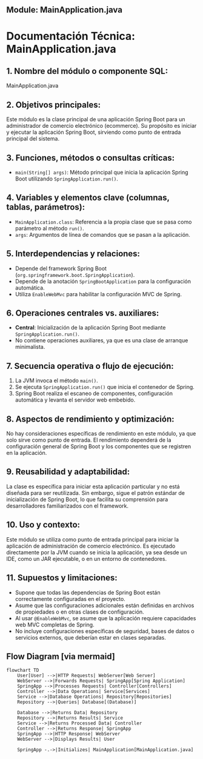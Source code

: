 ## Module: MainApplication.java

# Documentación Técnica: MainApplication.java

## 1. **Nombre del módulo o componente SQL:**
MainApplication.java

## 2. **Objetivos principales:**
Este módulo es la clase principal de una aplicación Spring Boot para un administrador de comercio electrónico (ecommerce). Su propósito es iniciar y ejecutar la aplicación Spring Boot, sirviendo como punto de entrada principal del sistema.

## 3. **Funciones, métodos o consultas críticas:**
- `main(String[] args)`: Método principal que inicia la aplicación Spring Boot utilizando `SpringApplication.run()`.

## 4. **Variables y elementos clave (columnas, tablas, parámetros):**
- `MainApplication.class`: Referencia a la propia clase que se pasa como parámetro al método `run()`.
- `args`: Argumentos de línea de comandos que se pasan a la aplicación.

## 5. **Interdependencias y relaciones:**
- Depende del framework Spring Boot (`org.springframework.boot.SpringApplication`).
- Depende de la anotación `SpringBootApplication` para la configuración automática.
- Utiliza `EnableWebMvc` para habilitar la configuración MVC de Spring.

## 6. **Operaciones centrales vs. auxiliares:**
- **Central**: Inicialización de la aplicación Spring Boot mediante `SpringApplication.run()`.
- No contiene operaciones auxiliares, ya que es una clase de arranque minimalista.

## 7. **Secuencia operativa o flujo de ejecución:**
1. La JVM invoca el método `main()`.
2. Se ejecuta `SpringApplication.run()` que inicia el contenedor de Spring.
3. Spring Boot realiza el escaneo de componentes, configuración automática y levanta el servidor web embebido.

## 8. **Aspectos de rendimiento y optimización:**
No hay consideraciones específicas de rendimiento en este módulo, ya que solo sirve como punto de entrada. El rendimiento dependerá de la configuración general de Spring Boot y los componentes que se registren en la aplicación.

## 9. **Reusabilidad y adaptabilidad:**
La clase es específica para iniciar esta aplicación particular y no está diseñada para ser reutilizada. Sin embargo, sigue el patrón estándar de inicialización de Spring Boot, lo que facilita su comprensión para desarrolladores familiarizados con el framework.

## 10. **Uso y contexto:**
Este módulo se utiliza como punto de entrada principal para iniciar la aplicación de administración de comercio electrónico. Es ejecutado directamente por la JVM cuando se inicia la aplicación, ya sea desde un IDE, como un JAR ejecutable, o en un entorno de contenedores.

## 11. **Supuestos y limitaciones:**
- Supone que todas las dependencias de Spring Boot están correctamente configuradas en el proyecto.
- Asume que las configuraciones adicionales están definidas en archivos de propiedades o en otras clases de configuración.
- Al usar `@EnableWebMvc`, se asume que la aplicación requiere capacidades web MVC completas de Spring.
- No incluye configuraciones específicas de seguridad, bases de datos o servicios externos, que deberían estar en clases separadas.
## Flow Diagram [via mermaid]
```mermaid
flowchart TD
    User[User] -->|HTTP Requests| WebServer[Web Server]
    WebServer -->|Forwards Requests| SpringApp[Spring Application]
    SpringApp -->|Processes Requests| Controller[Controllers]
    Controller -->|Data Operations| Service[Services]
    Service -->|Database Operations| Repository[Repositories]
    Repository -->|Queries| Database[(Database)]
    
    Database -->|Returns Data| Repository
    Repository -->|Returns Results| Service
    Service -->|Returns Processed Data| Controller
    Controller -->|Returns Response| SpringApp
    SpringApp -->|HTTP Response| WebServer
    WebServer -->|Displays Results| User
    
    SpringApp -.->|Initializes| MainApplication[MainApplication.java]
```
